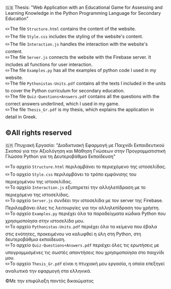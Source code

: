 :gb: Thesis: "Web Application with an Educational Game for Assessing and Learning Knowledge in the Python Programming Language for Secondary Education"

✏️The file `Structure.html` contains the content of the website.    
✏️The file `Style.css` includes the styling of the website's content.    
✏️The file `Interaction.js` handles the interaction with the website's content.  
✏️The file `Server.js` connects the website with the Firebase server. It includes all functions for user interaction.  
✏️The file `Examples.py` has all the examples of python code I used in my website.  
✏️The file `Pythonistas-Units.pdf` contains all the texts I included in the units to cover the Python curriculum for secondary education.  
✏️The file `Quiz-Questions+Answers.pdf` contains all the questions with the correct answers underlined, which I used in my game.  
✏️The file `Thesis_Gr.pdf` is my thesis, which explains the application in detail in Greek.

©️All rights reserved
----------------------------------------------------------------------------------------------------------------------------------------------------------------------
:greece: Πτυχιακή Εργασία: "Διαδικτυακή Εφαρμογή με Παιχνίδι Εκπαιδευτικού Σκοπού για την Αξιολόγηση και Μάθηση Γνώσεων στην Προγραμματιστική Γλώσσα Python για τη Δευτεροβάθμια Εκπαίδευση"

✏️Το αρχείο `Structure.html` περιλαμβάνει το περιεχόμενο της ιστοσελίδας.  
✏️Το αρχείο `Style.css` περιλαμβάνει το τρόπο εμφάνισης του περιεχομένου της ιστοσελίδας.  
✏️Το αρχείο `Interaction.js` εξυπηρετεί την αλληλεπίδραση με το περιεχόμενο της ιστοσελίδας.  
✏️Το αρχείο `Server.js` συνδέει την ιστοσελίδα με τον server της Firebase. Περιλαμβάνει όλες τις λειτουργίες για την αλληλεπίδραση του χρήστη.  
✏️Το αρχείο `Examples.py` περιέχει όλα τα παραδείγματα κώδικα Python που χρησιμοποίησα στην ιστοσελίδα μου.  
✏️Το αρχείο `Pythonistas-Units.pdf` περιέχει όλα τα κείμενα που έβαλα στις ενότητες, προκειμένου να καλυφθεί η ύλη στη Python, στη δευτεροβάθμια εκπαίδευση.  
✏️Το αρχείο `Quiz-Questions+Answers.pdf` περιέχει όλες τις ερωτήσεις με υπογραμμισμένες τις σωστές απαντήσεις που χρησιμοποίησα στο παιχνίδι μου.  
✏️Το αρχείο `Thesis_Gr.pdf` είναι η πτυχιακή μου εργασία, η οποία επεξηγεί αναλυτικά την εφαρμογή στα ελληνικά.
 
©️Με την επιφύλαξη παντός δικαιώματος
